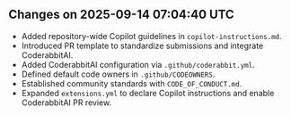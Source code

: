 ## Changes on 2025-09-14 07:04:40 UTC
- Added repository-wide Copilot guidelines in `copilot-instructions.md`.
- Introduced PR template to standardize submissions and integrate CoderabbitAI.
- Added CoderabbitAI configuration via `.github/coderabbit.yml`.
- Defined default code owners in `.github/CODEOWNERS`.
- Established community standards with `CODE_OF_CONDUCT.md`.
- Expanded `extensions.yml` to declare Copilot instructions and enable CoderabbitAI PR review.
